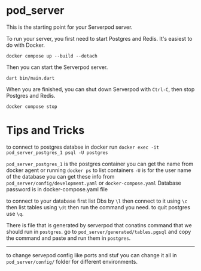# pod_server

This is the starting point for your Serverpod server.

To run your server, you first need to start Postgres and Redis. It's easiest to do with Docker.

    docker compose up --build --detach

Then you can start the Serverpod server.

    dart bin/main.dart

When you are finished, you can shut down Serverpod with `Ctrl-C`, then stop Postgres and Redis.

    docker compose stop

# Tips and Tricks

to connect to postgres databse in docker run
`docker exec -it pod_server_postgres_1 psql -U postgres`

`pod_server_postgres_1` is the postgres container you can get the name from docker agent or running `docker ps` to list containers
`-U` is for the user name of the database you can get these info from `pod_server/config/development.yaml` or `docker-compose.yaml`
Database password is in docker-compose.yaml file

to connect to your database first list Dbs by `\l` then connect to it using `\c` then list tables using `\dt`
then run the command you need. to quit postgres use `\q`.

There is file that is generated by serverpod that conatins command that we should run in `postgres`.
go to `pod_server/generated/tables.pgsql` and copy the command and paste and run them in `postgres`.

---

to change servepod config like ports and stuf you can change it all in `pod_server/config/` folder for
different environments.
